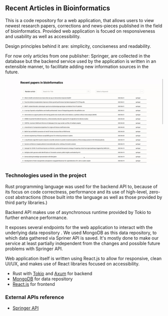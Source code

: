 ## Recent Articles in Bioinformatics

This is a code repository for a web application, that allows users to view newest research papers, corrections and news-pieces published in the field of bioinformatics. Provided web application is focued on responsiveness and usability as well as accessibility. 

Design principles behind it are: simplicity, conciseness and readability. 

For now only articles from one publisher: Springer, are collected in the database but the backend service used by the application is written in an extensible manner, to facilitate adding new information sources in the future.

![](features.gif)

### Technologies used in the project

Rust programming language was used for the backend API to, because of its focus on code correctness, performance and its use of high-level, zero-cost abstractions (those built into the language as well as those provided by third party libraries.) 

Backend API makes use of asynchronous runtime provided by Tokio to further enhance performance.

It exposes several endpoints for the web application to interact with the underlying data repository . We used MongoDB as this data repository, to which data gathered via Spriner API is saved. It's mostly done to make our service at least partially independent from the changes and possible future problems with Springer API.

Web application itself is written using React.js to allow for responsive, clean UI/UX, and makes use of React libraries focused on accessibility.

 - Rust with [Tokio](https://tokio.rs/) and [Axum](https://docs.rs/axum/latest/axum/) for backend
 - [MongoDB](https://www.mongodb.com/) for data repository
 - [React.js](https://react.dev/) for frontend

### External APIs reference
 - [Springer API](https://dev.springernature.com/)
